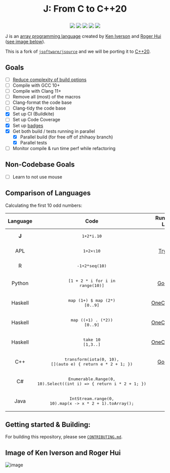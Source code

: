 # <p align="center">J: From C to C++20</p>

<p align="center">
    <a href="https://buildkite.com/codereport/jsource" alt="Build Status">
        <img src="https://badge.buildkite.com/836b4e62ac875246eb46bcf44cc5522af1ffca85451354c87d.svg?branch=main" /></a>
    <a href="https://github.com/code_report/jsource/issues" alt="contributions welcome">
        <img src="https://img.shields.io/badge/contributions-welcome-brightgreen.svg?style=flat" /></a>
    <a href="https://github.com/codereport?tab=followers" alt="GitHub followers">
        <img src="https://img.shields.io/github/followers/codereport.svg?style=social&label=Follow" /></a>
    <a href="https://GitHub.com/codereport/jsource/stargazers/" alt="GitHub stars">
        <img src="https://img.shields.io/github/stars/codereport/jsource.svg?style=social&label=Star" /></a>
    <a href="https://twitter.com/code_report" alt="Twitter">
        <img src="https://img.shields.io/twitter/follow/code_report.svg?style=social&label=@code_report" /></a>
</p>

J is an [array programming language](https://en.wikipedia.org/wiki/Array_programming) created by [Ken Iverson](https://en.wikipedia.org/wiki/Kenneth_E._Iverson) and [Roger Hui](https://en.wikipedia.org/wiki/Roger_Hui) ([see image below](https://github.com/codereport/jsource#image-of-ken-iverson-and-roger-hui)).

This is a fork of [`jsoftware/jsource`](https://github.com/jsoftware/jsource) and we will be porting it to [C++20](https://en.cppreference.com/w/cpp/20).

## Goals
* [ ] [Reduce complexity of build options](https://github.com/codereport/jsource/issues/13)
* [ ] Compile with GCC 10+
* [ ] Compile with Clang 11+
* [ ] Remove all (most) of the macros
* [ ] Clang-format the code base
* [ ] Clang-tidy the code base
* [x] Set up CI (Buildkite)
* [ ] Set up Code Coverage
* [x] Set up [badges](https://github.com/badges/shields)
* [x] Get both build / tests running in parallel
   * [x] Parallel build (for free off of zhihaoy branch)
   * [x] Parallel tests
* [ ] Monitor compile & run time perf while refactoring

## Non-Codebase Goals

* [ ] Learn to not use mouse

## Comparison of Languages

Calculating the first 10 odd numbers:

|Language|Code|Runnable Link|
|:-:|:-:|:-:|
|**J**|<PRE lang="j">1+2*i.10</PRE>||
|APL|<PRE lang="apl">1+2×⍳10</PRE>|[TryAPL](https://tryapl.org/?clear&q=1%2B2%C3%97%E2%8D%B310&run)|
|R|<PRE lang="rust">-1+2*seq(10)</PRE>||
|Python|<PRE lang="python">[1 + 2 * i for i in range(10)]</PRE>|[Godbolt](https://python.godbolt.org/z/dEqv3s)|
|Haskell|<PRE lang="haskell">map (1+) $ map (2*) [0..9]</PRE>|[OneCompiler](https://onecompiler.com/haskell/3wmm2ykqy)|
|Haskell|<PRE lang="haskell">map ((+1) . (*2)) [0..9]</PRE>|[OneCompiler](https://onecompiler.com/haskell/3wmm2ykqy)|
|Haskell|<PRE lang="haskell">take 10 [1,3..]</PRE>|[OneCompiler](https://onecompiler.com/haskell/3wmm2ykqy)|
|C++|<PRE lang="cpp">transform(iota(0, 10), [](auto e) { return e * 2 + 1; })</PRE>|[Godbolt](https://godbolt.org/z/5r7aEo)|
|C#|<PRE lang="c#">Enumerable.Range(0, 10).Select((int i) => { return i * 2 + 1; })</PRE>||
|Java|<PRE lang="java">IntStream.range(0, 10).map(x -> x * 2 + 1).toArray();</PRE>||

## Getting started & Building:
For building this repository, please see [`CONTRIBUTING.md`](https://github.com/codereport/jsource/blob/main/CONTRIBUTING.md).


## Image of Ken Iverson and Roger Hui
![image](https://user-images.githubusercontent.com/36027403/104798929-e4311700-5798-11eb-859c-5a55738daf79.png)
